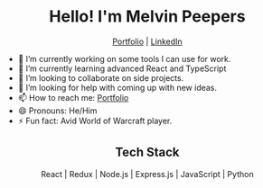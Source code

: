 <h1 align="center">Hello! I'm Melvin Peepers</h1>
<p align="center">
  <a href="https://melvinpeepers.com" target="_blank">Portfolio</a>
  |
  <a href="https://www.linkedin.com/in/melvin-peepers/" target="_blank">LinkedIn</a>
</p>

- 🔭 I’m currently working on some tools I can use for work.
- 🌱 I’m currently learning advanced React and TypeScript
- 👯 I’m looking to collaborate on side projects.
- 🤔 I’m looking for help with coming up with new ideas.
- 📫 How to reach me: <a href="https://melvinpeepers.com" target="_blank">Portfolio</a>
- 😄 Pronouns: He/Him
- ⚡ Fun fact: Avid World of Warcraft player.

<h2 align="center">Tech Stack</h2>
<p align="center">React | Redux | Node.js | Express.js | JavaScript | Python</p>
